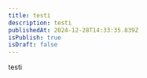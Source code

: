 ```yaml
---
title: testi
description: testi
publishedAt: 2024-12-28T14:33:35.839Z
isPublish: true
isDraft: false
---
```

t﻿esti